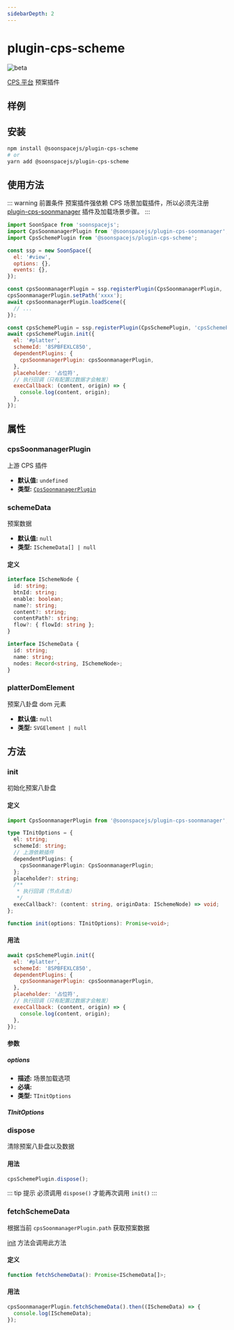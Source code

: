 ```yaml
---
sidebarDepth: 2
---
```


# plugin-cps-scheme

![beta](https://img.shields.io/npm/v/@soonspacejs/plugin-cps-scheme/latest.svg)

[CPS 平台](https://sooncps.xwbuilders.com/workspace/manager) 预案插件

## 样例

<Docs-Iframe src="plugin/cpsScheme.html" />

## 安装

```bash
npm install @soonspacejs/plugin-cps-scheme
# or
yarn add @soonspacejs/plugin-cps-scheme
```

## 使用方法

::: warning 前置条件
预案插件强依赖 CPS 场景加载插件，所以必须先注册 [plugin-cps-soonmanager](./cps-soonmanager.html) 插件及加载场景步骤。
:::

```js {2,20-32}
import SoonSpace from 'soonspacejs';
import CpsSoonmanagerPlugin from '@soonspacejs/plugin-cps-soonmanager';
import CpsSchemePlugin from '@soonspacejs/plugin-cps-scheme';

const ssp = new SoonSpace({
  el: '#view',
  options: {},
  events: {},
});

const cpsSoonmanagerPlugin = ssp.registerPlugin(CpsSoonmanagerPlugin, 'cpsSoonmanagerPlugin');
cpsSoonmanagerPlugin.setPath('xxxx');
await cpsSoonmanagerPlugin.loadScene({
  // ...
});

const cpsSchemePlugin = ssp.registerPlugin(CpsSchemePlugin, 'cpsSchemePlugin');
await cpsSchemePlugin.init({
  el: '#platter',
  schemeId: '8SPBFEXLC850',
  dependentPlugins: {
    cpsSoonmanagerPlugin: cpsSoonmanagerPlugin,
  },
  placeholder: '占位符',
  // 执行回调（只有配置过数据才会触发）
  execCallback: (content, origin) => {
    console.log(content, origin);
  },
});
```

## 属性

### cpsSoonmanagerPlugin

上游 CPS 插件

- **默认值:** `undefined`
- **类型:** [`CpsSoonmanagerPlugin`](./cps-soonmanager.html)

### schemeData

预案数据

- **默认值:** `null`
- **类型:** `ISchemeData[] | null`

#### 定义

```ts
interface ISchemeNode {
  id: string;
  btnId: string;
  enable: boolean;
  name?: string;
  content?: string;
  contentPath?: string;
  flow?: { flowId: string };
}

interface ISchemeData {
  id: string;
  name: string;
  nodes: Record<string, ISchemeNode>;
}
```

### platterDomElement

预案八卦盘 dom 元素

- **默认值:** `null`
- **类型:** `SVGElement | null`

## 方法

### init

初始化预案八卦盘

#### 定义

```ts
import CpsSoonmanagerPlugin from '@soonspacejs/plugin-cps-soonmanager';

type TInitOptions = {
  el: string;
  schemeId: string;
  // 上游依赖插件
  dependentPlugins: {
    cpsSoonmanagerPlugin: CpsSoonmanagerPlugin;
  };
  placeholder?: string;
  /**
   * 执行回调（节点点击）
   */
  execCallback?: (content: string, originData: ISchemeNode) => void;
};

function init(options: TInitOptions): Promise<void>;
```

#### 用法

```js
await cpsSchemePlugin.init({
  el: '#platter',
  schemeId: '8SPBFEXLC850',
  dependentPlugins: {
    cpsSoonmanagerPlugin: cpsSoonmanagerPlugin,
  },
  placeholder: '占位符',
  // 执行回调（只有配置过数据才会触发）
  execCallback: (content, origin) => {
    console.log(content, origin);
  },
});
```

#### 参数

##### options

- **描述:** 场景加载选项
- **必填:** <Base-RequireIcon :isRequire="false"/>
- **类型:** `TInitOptions`

##### TInitOptions

<Docs-Table
    :data="[
      { prop: 'el', desc: '装载八卦盘的元素选择器', type: 'string', require: true, default: '' },
      { prop: 'schemeId', desc: '预案 id', type: 'string', require: true, default: '' },
      { prop: 'dependentPlugins', desc: '上游依赖插件', type: 'object', require: true, default: '' },
      { prop: 'dependentPlugins.cpsSoonmanagerPlugin', desc: 'CPS 平台导出场景加载插件实例', type: 'CpsSoonmanagerPlugin', require: true, default: '' },
      { prop: 'placeholder', desc: '未配置的预案按钮占位符', type: 'string', require: false, default: '你好，世界' },
      { prop: 'execCallback', desc: '按钮点击回调', type: 'TInitOptions[execCallback]', require: false, default: '' },
    ]"
/>

### dispose

清除预案八卦盘以及数据

#### 用法

```js
cpsSchemePlugin.dispose();
```

::: tip 提示
必须调用 `dispose()` 才能再次调用 `init()`
:::

### fetchSchemeData

根据当前 `cpsSoonmanagerPlugin.path` 获取预案数据

[init](#init) 方法会调用此方法

#### 定义

```ts
function fetchSchemeData(): Promise<ISchemeData[]>;
```

#### 用法

```ts
cpsSoonmanagerPlugin.fetchSchemeData().then((ISchemeData) => {
  console.log(ISchemeData);
});
```
